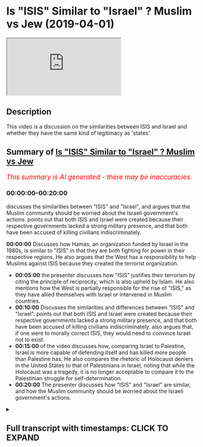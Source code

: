 # Is "ISIS" Similar to "Israel" ? Muslim vs Jew (2019-04-01)

<iframe loading='lazy' allow='autoplay' src='https://www.youtube.com/embed/0vS-UiPFD7Q'></iframe>

## Description

This video is a discussion on the similarities between ISIS and Israel and whether they have the same kind of legitimacy as 'states'.

## Summary of [Is "ISIS" Similar to "Israel" ? Muslim vs Jew](https://www.youtube.com/watch?v=0vS-UiPFD7Q)

*<span style="color:red; font-size:125%">This summary is AI generated - there may be inaccuracies</span>. [](/)*

### <a onclick="modifyYTiframeseektime('0')">00:00:00-00:20:00</a>

 discusses the similarities between "ISIS" and "Israel", and argues that the Muslim community should be worried about the Israeli government's actions. points out that both ISIS and Israel were created because their respective governments lacked a strong military presence, and that both have been accused of killing civilians indiscriminately.

**<a onclick="modifyYTiframeseektime('0')">00:00:00</a>** Discusses how Hamas, an organization funded by Israel in the 1980s, is similar to "ISIS" in that they are both fighting for power in their respective regions. He also argues that the West has a responsibility to help Muslims against ISIS because they created the terrorist organization.

* **<a onclick="modifyYTiframeseektime('300')">00:05:00</a>**  the presenter discusses how "ISIS" justifies their terrorism by citing the principle of reciprocity, which is also upheld by Islam. He also mentions how the West is partially responsible for the rise of "ISIS," as they have allied themselves with Israel or intervened in Muslim countries.
* **<a onclick="modifyYTiframeseektime('600')">00:10:00</a>** Discusses the similarities and differences between "ISIS" and "Israel". points out that both ISIS and Israel were created because their respective governments lacked a strong military presence, and that both have been accused of killing civilians indiscriminately. also argues that, if one were to morally correct ISIS, they would need to convince Israel not to exist.
* **<a onclick="modifyYTiframeseektime('900')">00:15:00</a>** of the video discusses how, comparing Israel to Palestine, Israel is more capable of defending itself and has killed more people than Palestine has. He also compares the rhetoric of Holocaust deniers in the United States to that of Palestinians in Israel, noting that while the Holocaust was a tragedy, it is no longer acceptable to compare it to the Palestinian struggle for self-determination.
* **<a onclick="modifyYTiframeseektime('1200')">00:20:00</a>** The presenter discusses how "ISIS" and "Israel" are similar, and how the Muslim community should be worried about the Israeli government's actions.

<details><summary><h2>Full transcript with timestamps: CLICK TO EXPAND</h2></summary>

<a onclick="modifyYTiframeseektime('13')">0:00:13</a> the reason why i was saying hamas was  
<a onclick="modifyYTiframeseektime('15')">0:00:15</a> funded by israel in 1980s  
<a onclick="modifyYTiframeseektime('17')">0:00:17</a> yeah the reason why that's an important  
<a onclick="modifyYTiframeseektime('18')">0:00:18</a> consideration is because the the main  
<a onclick="modifyYTiframeseektime('20')">0:00:20</a> threat at that time was the plo the  
<a onclick="modifyYTiframeseektime('22')">0:00:22</a> palestinian liberation organization  
<a onclick="modifyYTiframeseektime('24')">0:00:24</a> organization and the reason why they  
<a onclick="modifyYTiframeseektime('26')">0:00:26</a> were amazing they had the majority of  
<a onclick="modifyYTiframeseektime('28')">0:00:28</a> the  
<a onclick="modifyYTiframeseektime('28')">0:00:28</a> military capabilities and so on yeah and  
<a onclick="modifyYTiframeseektime('30')">0:00:30</a> so what happened was that there was a  
<a onclick="modifyYTiframeseektime('32')">0:00:32</a> conflict in interest or if there was a  
<a onclick="modifyYTiframeseektime('34')">0:00:34</a> structure  
<a onclick="modifyYTiframeseektime('34')">0:00:34</a> actually there was a no sorry there was  
<a onclick="modifyYTiframeseektime('36')">0:00:36</a> a struggle for power there was a  
<a onclick="modifyYTiframeseektime('37')">0:00:37</a> struggle for power  
<a onclick="modifyYTiframeseektime('38')">0:00:38</a> between hamas and it continues until  
<a onclick="modifyYTiframeseektime('40')">0:00:40</a> this day and the plo right  
<a onclick="modifyYTiframeseektime('41')">0:00:41</a> and that struggle for power the israelis  
<a onclick="modifyYTiframeseektime('44')">0:00:44</a> saw  
<a onclick="modifyYTiframeseektime('45')">0:00:45</a> an opening and they said you know divide  
<a onclick="modifyYTiframeseektime('47')">0:00:47</a> and conquer  
<a onclick="modifyYTiframeseektime('48')">0:00:48</a> if we fund the hamas and we militarize  
<a onclick="modifyYTiframeseektime('51')">0:00:51</a> them then they'll fight each other we  
<a onclick="modifyYTiframeseektime('52')">0:00:52</a> don't have to fight them that could be  
<a onclick="modifyYTiframeseektime('53')">0:00:53</a> yes yeah so it happens so i can't  
<a onclick="modifyYTiframeseektime('55')">0:00:55</a> justify so where  
<a onclick="modifyYTiframeseektime('56')">0:00:56</a> so this the reason why i'm telling you  
<a onclick="modifyYTiframeseektime('59')">0:00:59</a> this  
<a onclick="modifyYTiframeseektime('59')">0:00:59</a> is it's all about narrative creation  
<a onclick="modifyYTiframeseektime('61')">0:01:01</a> knowledge production the reason why  
<a onclick="modifyYTiframeseektime('63')">0:01:03</a> is because the idea of a terrorist if  
<a onclick="modifyYTiframeseektime('65')">0:01:05</a> you look at the  
<a onclick="modifyYTiframeseektime('66')">0:01:06</a> uh if you look at the forties fifty  
<a onclick="modifyYTiframeseektime('68')">0:01:08</a> sixties seventeen eighteen nineteen  
<a onclick="modifyYTiframeseektime('69')">0:01:09</a> twenty  
<a onclick="modifyYTiframeseektime('70')">0:01:10</a> two thousand so on you'll find that it  
<a onclick="modifyYTiframeseektime('72')">0:01:12</a> was more to do with arab nationality  
<a onclick="modifyYTiframeseektime('74')">0:01:14</a> in the 40s 50s and 60s all right it was  
<a onclick="modifyYTiframeseektime('77')">0:01:17</a> about  
<a onclick="modifyYTiframeseektime('78')">0:01:18</a> arab nationalism versus zionism that was  
<a onclick="modifyYTiframeseektime('80')">0:01:20</a> the struggle all right okay  
<a onclick="modifyYTiframeseektime('82')">0:01:22</a> religion played a secondary you could  
<a onclick="modifyYTiframeseektime('84')">0:01:24</a> even say a tertiary  
<a onclick="modifyYTiframeseektime('86')">0:01:26</a> kind of it was a tertiary consideration  
<a onclick="modifyYTiframeseektime('87')">0:01:27</a> at that point in terms of  
<a onclick="modifyYTiframeseektime('89')">0:01:29</a> the politics the propaganda of both the  
<a onclick="modifyYTiframeseektime('91')">0:01:31</a> arab governments not just in palestine  
<a onclick="modifyYTiframeseektime('93')">0:01:33</a> but around it like in egypt  
<a onclick="modifyYTiframeseektime('94')">0:01:34</a> and syria look the the muslim  
<a onclick="modifyYTiframeseektime('98')">0:01:38</a> the palestinians walking around  
<a onclick="modifyYTiframeseektime('102')">0:01:42</a> in the country can't just finish  
<a onclick="modifyYTiframeseektime('105')">0:01:45</a> my point the same actions were being  
<a onclick="modifyYTiframeseektime('107')">0:01:47</a> done okay all of this time  
<a onclick="modifyYTiframeseektime('109')">0:01:49</a> you've got the same problem with america  
<a onclick="modifyYTiframeseektime('110')">0:01:50</a> funding moody and all these things are  
<a onclick="modifyYTiframeseektime('111')">0:01:51</a> you with me  
<a onclick="modifyYTiframeseektime('112')">0:01:52</a> the reason why i mentioned this is  
<a onclick="modifyYTiframeseektime('113')">0:01:53</a> because the same actions are being done  
<a onclick="modifyYTiframeseektime('116')">0:01:56</a> but the explanatory force has changed  
<a onclick="modifyYTiframeseektime('118')">0:01:58</a> the reason why  
<a onclick="modifyYTiframeseektime('120')">0:02:00</a> these things are happening in the 60s  
<a onclick="modifyYTiframeseektime('122')">0:02:02</a> and 70s according to  
<a onclick="modifyYTiframeseektime('124')">0:02:04</a> if you look at just for example the  
<a onclick="modifyYTiframeseektime('125')">0:02:05</a> propaganda in newspaper materials  
<a onclick="modifyYTiframeseektime('128')">0:02:08</a> is completely different to how it was in  
<a onclick="modifyYTiframeseektime('130')">0:02:10</a> 90 in the 90s 2000s  
<a onclick="modifyYTiframeseektime('132')">0:02:12</a> it shifted from a nationalistic agenda  
<a onclick="modifyYTiframeseektime('134')">0:02:14</a> to a narrative about religion  
<a onclick="modifyYTiframeseektime('136')">0:02:16</a> and that was cause that coincided by the  
<a onclick="modifyYTiframeseektime('138')">0:02:18</a> way you have to know this  
<a onclick="modifyYTiframeseektime('139')">0:02:19</a> with the ending of the cold war which  
<a onclick="modifyYTiframeseektime('141')">0:02:21</a> happened in 89  
<a onclick="modifyYTiframeseektime('143')">0:02:23</a> and the final soldiers left in 91 that  
<a onclick="modifyYTiframeseektime('145')">0:02:25</a> happened a good 27 28 years ago  
<a onclick="modifyYTiframeseektime('148')">0:02:28</a> so obviously america needed a new enemy  
<a onclick="modifyYTiframeseektime('151')">0:02:31</a> israel  
<a onclick="modifyYTiframeseektime('151')">0:02:31</a> needed to kind of come with america and  
<a onclick="modifyYTiframeseektime('154')">0:02:34</a> they came together  
<a onclick="modifyYTiframeseektime('155')">0:02:35</a> the elites of those countries almost in  
<a onclick="modifyYTiframeseektime('158')">0:02:38</a> tacit collusionary format  
<a onclick="modifyYTiframeseektime('159')">0:02:39</a> to create a new narrative of the muslim  
<a onclick="modifyYTiframeseektime('161')">0:02:41</a> terrorist threat  
<a onclick="modifyYTiframeseektime('163')">0:02:43</a> that happened it was in the interest of  
<a onclick="modifyYTiframeseektime('165')">0:02:45</a> the israeli it was in the is  
<a onclick="modifyYTiframeseektime('166')">0:02:46</a> it was in the interest of an opinion  
<a onclick="modifyYTiframeseektime('168')">0:02:48</a> listen  
<a onclick="modifyYTiframeseektime('183')">0:03:03</a> sorry you're still not thinking as broad  
<a onclick="modifyYTiframeseektime('185')">0:03:05</a> as i want you to think  
<a onclick="modifyYTiframeseektime('186')">0:03:06</a> what i'm saying to you 1979  
<a onclick="modifyYTiframeseektime('190')">0:03:10</a> which is a fact you can find i have the  
<a onclick="modifyYTiframeseektime('192')">0:03:12</a> newspaper clipping  
<a onclick="modifyYTiframeseektime('196')">0:03:16</a> or killing millions yes the fact that's  
<a onclick="modifyYTiframeseektime('198')">0:03:18</a> factual millions of being facts muslims  
<a onclick="modifyYTiframeseektime('200')">0:03:20</a> don't believe  
<a onclick="modifyYTiframeseektime('200')">0:03:20</a> not millions but hundreds of thousands  
<a onclick="modifyYTiframeseektime('204')">0:03:24</a> not even a hundred tens of thousands  
<a onclick="modifyYTiframeseektime('205')">0:03:25</a> thousands i wouldn't even say okay this  
<a onclick="modifyYTiframeseektime('208')">0:03:28</a> is  
<a onclick="modifyYTiframeseektime('208')">0:03:28</a> this is that's not available it's in  
<a onclick="modifyYTiframeseektime('210')">0:03:30</a> iraq syria we're talking about all  
<a onclick="modifyYTiframeseektime('211')">0:03:31</a> different  
<a onclick="modifyYTiframeseektime('212')">0:03:32</a> muslims but even then are being killed  
<a onclick="modifyYTiframeseektime('214')">0:03:34</a> fine so  
<a onclick="modifyYTiframeseektime('215')">0:03:35</a> i agree with you so okay that's what's  
<a onclick="modifyYTiframeseektime('217')">0:03:37</a> up it says what this terrorist and  
<a onclick="modifyYTiframeseektime('218')">0:03:38</a> a lot of that's going through the holy  
<a onclick="modifyYTiframeseektime('219')">0:03:39</a> wars and then and what isis are  
<a onclick="modifyYTiframeseektime('221')">0:03:41</a> proclaiming holy  
<a onclick="modifyYTiframeseektime('222')">0:03:42</a> what's that got to do with the west well  
<a onclick="modifyYTiframeseektime('223')">0:03:43</a> i would say to you you're telling me not  
<a onclick="modifyYTiframeseektime('225')">0:03:45</a> about even  
<a onclick="modifyYTiframeseektime('226')">0:03:46</a> isis so to muslims because nobody could  
<a onclick="modifyYTiframeseektime('227')">0:03:47</a> be terrorists well it's got everything  
<a onclick="modifyYTiframeseektime('229')">0:03:49</a> to do  
<a onclick="modifyYTiframeseektime('229')">0:03:49</a> it's everything to do with the west  
<a onclick="modifyYTiframeseektime('230')">0:03:50</a> because they left the power vacuum  
<a onclick="modifyYTiframeseektime('232')">0:03:52</a> 2003 well let me know look at 911  
<a onclick="modifyYTiframeseektime('240')">0:04:00</a> i have a good discussion here okay and  
<a onclick="modifyYTiframeseektime('242')">0:04:02</a> you're just getting over excited  
<a onclick="modifyYTiframeseektime('243')">0:04:03</a> look i'm saying to you i'm telling you  
<a onclick="modifyYTiframeseektime('245')">0:04:05</a> i'm you know i think  
<a onclick="modifyYTiframeseektime('246')">0:04:06</a> well let me let me let you know can i  
<a onclick="modifyYTiframeseektime('248')">0:04:08</a> ask you a question  
<a onclick="modifyYTiframeseektime('250')">0:04:10</a> two planes went into the twin towers yes  
<a onclick="modifyYTiframeseektime('251')">0:04:11</a> yes 911 2  
<a onclick="modifyYTiframeseektime('253')">0:04:13</a> and something people so okay we're back  
<a onclick="modifyYTiframeseektime('255')">0:04:15</a> this guy burnt alive and fell to the  
<a onclick="modifyYTiframeseektime('257')">0:04:17</a> death  
<a onclick="modifyYTiframeseektime('257')">0:04:17</a> right why i could do the west  
<a onclick="modifyYTiframeseektime('259')">0:04:19</a> prototyping muslims well it's got  
<a onclick="modifyYTiframeseektime('260')">0:04:20</a> everything to do with the west if you  
<a onclick="modifyYTiframeseektime('261')">0:04:21</a> look at  
<a onclick="modifyYTiframeseektime('262')">0:04:22</a> if if we bet if we look if we if we look  
<a onclick="modifyYTiframeseektime('264')">0:04:24</a> at the exp  
<a onclick="modifyYTiframeseektime('265')">0:04:25</a> they just add bellum and they just  
<a onclick="modifyYTiframeseektime('267')">0:04:27</a> earned bellow  
<a onclick="modifyYTiframeseektime('268')">0:04:28</a> the justification for war that osama bin  
<a onclick="modifyYTiframeseektime('271')">0:04:31</a> laden supposedly wrote we don't know to  
<a onclick="modifyYTiframeseektime('273')">0:04:33</a> what extent this is  
<a onclick="modifyYTiframeseektime('274')">0:04:34</a> true he wrote this there was a fatwa he  
<a onclick="modifyYTiframeseektime('276')">0:04:36</a> wrote in 1998  
<a onclick="modifyYTiframeseektime('277')">0:04:37</a> and that's what he wrote in 2002 and  
<a onclick="modifyYTiframeseektime('280')">0:04:40</a> then  
<a onclick="modifyYTiframeseektime('288')">0:04:48</a> isaac now you're playing games now you  
<a onclick="modifyYTiframeseektime('289')">0:04:49</a> don't understand now there's a language  
<a onclick="modifyYTiframeseektime('291')">0:04:51</a> barrier  
<a onclick="modifyYTiframeseektime('291')">0:04:51</a> i'm sorry i really don't understand no  
<a onclick="modifyYTiframeseektime('293')">0:04:53</a> well let me explain to you yeah  
<a onclick="modifyYTiframeseektime('294')">0:04:54</a> if you look at his fatwas and his modes  
<a onclick="modifyYTiframeseektime('297')">0:04:57</a> of justification  
<a onclick="modifyYTiframeseektime('298')">0:04:58</a> generally against the west could you  
<a onclick="modifyYTiframeseektime('299')">0:04:59</a> explain can you just give me a giveaway  
<a onclick="modifyYTiframeseektime('301')">0:05:01</a> sorry sorry this is knowledge  
<a onclick="modifyYTiframeseektime('303')">0:05:03</a> information you don't know all right  
<a onclick="modifyYTiframeseektime('304')">0:05:04</a> so you ask me a question i'm giving you  
<a onclick="modifyYTiframeseektime('306')">0:05:06</a> the answer with with data and figures  
<a onclick="modifyYTiframeseektime('308')">0:05:08</a> i'm sorry you should yeah  
<a onclick="modifyYTiframeseektime('313')">0:05:13</a> yes before him and after him how they  
<a onclick="modifyYTiframeseektime('316')">0:05:16</a> justify  
<a onclick="modifyYTiframeseektime('317')">0:05:17</a> the cancelling out of non-combatant  
<a onclick="modifyYTiframeseektime('320')">0:05:20</a> immunity  
<a onclick="modifyYTiframeseektime('321')">0:05:21</a> yes which is the principle that  
<a onclick="modifyYTiframeseektime('322')">0:05:22</a> islamically is upheld even by them by  
<a onclick="modifyYTiframeseektime('324')">0:05:24</a> the way  
<a onclick="modifyYTiframeseektime('325')">0:05:25</a> even by them is upheld the reason how  
<a onclick="modifyYTiframeseektime('328')">0:05:28</a> they cancel that  
<a onclick="modifyYTiframeseektime('329')">0:05:29</a> that principle out of non-combatant  
<a onclick="modifyYTiframeseektime('331')">0:05:31</a> immunity is what they say is  
<a onclick="modifyYTiframeseektime('333')">0:05:33</a> the principle of reciprocity they say  
<a onclick="modifyYTiframeseektime('335')">0:05:35</a> that they're killing our listen  
<a onclick="modifyYTiframeseektime('337')">0:05:37</a> they say osama bin laden said and his  
<a onclick="modifyYTiframeseektime('339')">0:05:39</a> fats were 98. why  
<a onclick="modifyYTiframeseektime('341')">0:05:41</a> why are we killing you because you're  
<a onclick="modifyYTiframeseektime('342')">0:05:42</a> killing us he said in his photo in 2002  
<a onclick="modifyYTiframeseektime('344')">0:05:44</a> the same thing  
<a onclick="modifyYTiframeseektime('346')">0:05:46</a> in other words the reasons why isis can  
<a onclick="modifyYTiframeseektime('349')">0:05:49</a> even exist  
<a onclick="modifyYTiframeseektime('350')">0:05:50</a> is because they justify their acts and  
<a onclick="modifyYTiframeseektime('353')">0:05:53</a> their  
<a onclick="modifyYTiframeseektime('354')">0:05:54</a> terrorism yes through the actions  
<a onclick="modifyYTiframeseektime('357')">0:05:57</a> of the western world according to them  
<a onclick="modifyYTiframeseektime('360')">0:06:00</a> okay according to them that  
<a onclick="modifyYTiframeseektime('362')">0:06:02</a> justifies a person's actions  
<a onclick="modifyYTiframeseektime('378')">0:06:18</a> let's be clear we totally agree on that  
<a onclick="modifyYTiframeseektime('380')">0:06:20</a> point but what i'm saying is if what is  
<a onclick="modifyYTiframeseektime('382')">0:06:22</a> the west  
<a onclick="modifyYTiframeseektime('382')">0:06:22</a> what to do with it according to their  
<a onclick="modifyYTiframeseektime('384')">0:06:24</a> justification methods  
<a onclick="modifyYTiframeseektime('386')">0:06:26</a> they say the west because they they've  
<a onclick="modifyYTiframeseektime('389')">0:06:29</a> come into the us and  
<a onclick="modifyYTiframeseektime('390')">0:06:30</a> the saudi arabia the military they've  
<a onclick="modifyYTiframeseektime('392')">0:06:32</a> come in as military based in saudi  
<a onclick="modifyYTiframeseektime('393')">0:06:33</a> arabia  
<a onclick="modifyYTiframeseektime('394')">0:06:34</a> because of the israel they continually  
<a onclick="modifyYTiframeseektime('397')">0:06:37</a> reference  
<a onclick="modifyYTiframeseektime('398')">0:06:38</a> israel palestine bosnia and chechnya  
<a onclick="modifyYTiframeseektime('401')">0:06:41</a> they are talking about either the west's  
<a onclick="modifyYTiframeseektime('404')">0:06:44</a> um allying with israel or  
<a onclick="modifyYTiframeseektime('408')">0:06:48</a> direct intervention of muslim lands or  
<a onclick="modifyYTiframeseektime('410')">0:06:50</a> acquiescence of muslim  
<a onclick="modifyYTiframeseektime('412')">0:06:52</a> death that is how they've been able to  
<a onclick="modifyYTiframeseektime('415')">0:06:55</a> justify it  
<a onclick="modifyYTiframeseektime('416')">0:06:56</a> in the same way as the christ church  
<a onclick="modifyYTiframeseektime('418')">0:06:58</a> killer was able to justify his murder  
<a onclick="modifyYTiframeseektime('420')">0:07:00</a> in the same way by the way begin  
<a onclick="modifyYTiframeseektime('423')">0:07:03</a> the president of israel hold on excuse  
<a onclick="modifyYTiframeseektime('425')">0:07:05</a> me the president of  
<a onclick="modifyYTiframeseektime('427')">0:07:07</a> the president of israel in his book the  
<a onclick="modifyYTiframeseektime('429')">0:07:09</a> revolt which he wrote which you can read  
<a onclick="modifyYTiframeseektime('431')">0:07:11</a> is a book a primary source material he  
<a onclick="modifyYTiframeseektime('433')">0:07:13</a> says in the beginning of the book  
<a onclick="modifyYTiframeseektime('435')">0:07:15</a> we hate those arabs and he tells  
<a onclick="modifyYTiframeseektime('439')">0:07:19</a> us he tells the people how he went into  
<a onclick="modifyYTiframeseektime('441')">0:07:21</a> villages and killed all the arabs  
<a onclick="modifyYTiframeseektime('442')">0:07:22</a> he justifies his i never justified what  
<a onclick="modifyYTiframeseektime('446')">0:07:26</a> i did did i say that you did it bring  
<a onclick="modifyYTiframeseektime('448')">0:07:28</a> this to me i'm saying that they're  
<a onclick="modifyYTiframeseektime('450')">0:07:30</a> they're just a bellow and just just a  
<a onclick="modifyYTiframeseektime('453')">0:07:33</a> bellow  
<a onclick="modifyYTiframeseektime('454')">0:07:34</a> their modes of justification is  
<a onclick="modifyYTiframeseektime('457')">0:07:37</a> actually the same throughout that the  
<a onclick="modifyYTiframeseektime('461')">0:07:41</a> the jews have the  
<a onclick="modifyYTiframeseektime('462')">0:07:42</a> the jewish terrorists have the same way  
<a onclick="modifyYTiframeseektime('464')">0:07:44</a> the christchurch killer has the same way  
<a onclick="modifyYTiframeseektime('466')">0:07:46</a> and and so does the muslim terrorists  
<a onclick="modifyYTiframeseektime('467')">0:07:47</a> say it's the principle of reciprocity  
<a onclick="modifyYTiframeseektime('469')">0:07:49</a> you're doing it to us  
<a onclick="modifyYTiframeseektime('470')">0:07:50</a> we're doing it to you so from that  
<a onclick="modifyYTiframeseektime('472')">0:07:52</a> perspective they can cancel out  
<a onclick="modifyYTiframeseektime('474')">0:07:54</a> non-combatant immunity  
<a onclick="modifyYTiframeseektime('476')">0:07:56</a> and there can be terrorism so are you in  
<a onclick="modifyYTiframeseektime('478')">0:07:58</a> other words saying that the west is just  
<a onclick="modifyYTiframeseektime('479')">0:07:59</a> as responsible and just as as  
<a onclick="modifyYTiframeseektime('481')">0:08:01</a> no i'm not saying that that's not true  
<a onclick="modifyYTiframeseektime('483')">0:08:03</a> i'm saying that  
<a onclick="modifyYTiframeseektime('484')">0:08:04</a> everyone every terrorist i'm saying  
<a onclick="modifyYTiframeseektime('486')">0:08:06</a> every terrorist every single terrorist  
<a onclick="modifyYTiframeseektime('488')">0:08:08</a> every extremist  
<a onclick="modifyYTiframeseektime('490')">0:08:10</a> every monstrous person that cancels out  
<a onclick="modifyYTiframeseektime('493')">0:08:13</a> this principle of non-combatant immunity  
<a onclick="modifyYTiframeseektime('495')">0:08:15</a> must first go through a justification  
<a onclick="modifyYTiframeseektime('497')">0:08:17</a> program in their mind  
<a onclick="modifyYTiframeseektime('498')">0:08:18</a> and that justification program has to  
<a onclick="modifyYTiframeseektime('501')">0:08:21</a> start with a perpetual conflict  
<a onclick="modifyYTiframeseektime('503')">0:08:23</a> which they propose for themselves we've  
<a onclick="modifyYTiframeseektime('505')">0:08:25</a> been driven out of our land  
<a onclick="modifyYTiframeseektime('507')">0:08:27</a> we've been killed with this with that  
<a onclick="modifyYTiframeseektime('509')">0:08:29</a> and then killing children becomes  
<a onclick="modifyYTiframeseektime('510')">0:08:30</a> legitimate  
<a onclick="modifyYTiframeseektime('511')">0:08:31</a> it's legitimate for isis it's legitimate  
<a onclick="modifyYTiframeseektime('513')">0:08:33</a> for the christchurch killer  
<a onclick="modifyYTiframeseektime('515')">0:08:35</a> for the israeli state my point is that  
<a onclick="modifyYTiframeseektime('517')">0:08:37</a> you can't see  
<a onclick="modifyYTiframeseektime('518')">0:08:38</a> that the israeli government is isis and  
<a onclick="modifyYTiframeseektime('521')">0:08:41</a> isis is the israeli government  
<a onclick="modifyYTiframeseektime('522')">0:08:42</a> there is no difficulty there is no  
<a onclick="modifyYTiframeseektime('524')">0:08:44</a> difference the only difference is  
<a onclick="modifyYTiframeseektime('526')">0:08:46</a> the israeli government where's the  
<a onclick="modifyYTiframeseektime('527')">0:08:47</a> island necessarily uh  
<a onclick="modifyYTiframeseektime('530')">0:08:50</a> i would say i was saying no problem the  
<a onclick="modifyYTiframeseektime('532')">0:08:52</a> israeli government  
<a onclick="modifyYTiframeseektime('546')">0:09:06</a> that's what isis says that's what let me  
<a onclick="modifyYTiframeseektime('547')">0:09:07</a> know that's what isis says do you know  
<a onclick="modifyYTiframeseektime('549')">0:09:09</a> that's why isis says look at their books  
<a onclick="modifyYTiframeseektime('551')">0:09:11</a> look at look at the look at their  
<a onclick="modifyYTiframeseektime('552')">0:09:12</a> magazines have you read what they said  
<a onclick="modifyYTiframeseektime('554')">0:09:14</a> well that's right anyone that doesn't  
<a onclick="modifyYTiframeseektime('555')">0:09:15</a> convert islam gets butchered they start  
<a onclick="modifyYTiframeseektime('556')">0:09:16</a> no that's not they don't quote about  
<a onclick="modifyYTiframeseektime('557')">0:09:17</a> that they don't say that i say that's  
<a onclick="modifyYTiframeseektime('559')">0:09:19</a> what they do  
<a onclick="modifyYTiframeseektime('560')">0:09:20</a> okay isis i'm telling you i've read what  
<a onclick="modifyYTiframeseektime('564')">0:09:24</a> i've read  
<a onclick="modifyYTiframeseektime('564')">0:09:24</a> i don't care what they say i know they  
<a onclick="modifyYTiframeseektime('566')">0:09:26</a> go to everything well well  
<a onclick="modifyYTiframeseektime('568')">0:09:28</a> i can say the same thing about israelis  
<a onclick="modifyYTiframeseektime('571')">0:09:31</a> and killing men  
<a onclick="modifyYTiframeseektime('573')">0:09:33</a> look if that's what i thought it's not  
<a onclick="modifyYTiframeseektime('574')">0:09:34</a> about due date conversion it's about  
<a onclick="modifyYTiframeseektime('576')">0:09:36</a> a genocide it's about getting the people  
<a onclick="modifyYTiframeseektime('578')">0:09:38</a> those arabs out and keeping those  
<a onclick="modifyYTiframeseektime('580')">0:09:40</a> what doesn't mean you're getting those  
<a onclick="modifyYTiframeseektime('580')">0:09:40</a> arrows out but i'm telling you i'm not  
<a onclick="modifyYTiframeseektime('582')">0:09:42</a> necessarily going to be designers i'm  
<a onclick="modifyYTiframeseektime('583')">0:09:43</a> saying as of now that's what's happened  
<a onclick="modifyYTiframeseektime('585')">0:09:45</a> isn't it there is an argument  
<a onclick="modifyYTiframeseektime('586')">0:09:46</a> to do with what is up to they are very  
<a onclick="modifyYTiframeseektime('590')">0:09:50</a> they're living a life i suspect in the  
<a onclick="modifyYTiframeseektime('592')">0:09:52</a> u.s by the way  
<a onclick="modifyYTiframeseektime('593')">0:09:53</a> if they don't do you do you say that  
<a onclick="modifyYTiframeseektime('594')">0:09:54</a> isis is a legitimate state  
<a onclick="modifyYTiframeseektime('596')">0:09:56</a> no okay why not yeah who doesn't think  
<a onclick="modifyYTiframeseektime('599')">0:09:59</a> they are  
<a onclick="modifyYTiframeseektime('599')">0:09:59</a> they're not they're not a legitimate  
<a onclick="modifyYTiframeseektime('601')">0:10:01</a> state because it didn't have on anything  
<a onclick="modifyYTiframeseektime('602')">0:10:02</a> no no you you were saying  
<a onclick="modifyYTiframeseektime('605')">0:10:05</a> israel conquered yes that your  
<a onclick="modifyYTiframeseektime('608')">0:10:08</a> justification for their existence is  
<a onclick="modifyYTiframeseektime('609')">0:10:09</a> conquest  
<a onclick="modifyYTiframeseektime('610')">0:10:10</a> isis conquered their lands you can make  
<a onclick="modifyYTiframeseektime('612')">0:10:12</a> the same justification no  
<a onclick="modifyYTiframeseektime('614')">0:10:14</a> i never said that was a justification  
<a onclick="modifyYTiframeseektime('617')">0:10:17</a> that that the british government if  
<a onclick="modifyYTiframeseektime('618')">0:10:18</a> there is one the british government gave  
<a onclick="modifyYTiframeseektime('620')">0:10:20</a> up  
<a onclick="modifyYTiframeseektime('620')">0:10:20</a> so what's the difference between isis  
<a onclick="modifyYTiframeseektime('625')">0:10:25</a> let's be honest let's be honest you said  
<a onclick="modifyYTiframeseektime('627')">0:10:27</a> the blanket statement yeah  
<a onclick="modifyYTiframeseektime('628')">0:10:28</a> expected me to vibrate that the israeli  
<a onclick="modifyYTiframeseektime('630')">0:10:30</a> government is isis now i completely do  
<a onclick="modifyYTiframeseektime('632')">0:10:32</a> well they have the same justification  
<a onclick="modifyYTiframeseektime('635')">0:10:35</a> it's really do not have agendas to kill  
<a onclick="modifyYTiframeseektime('637')">0:10:37</a> people yes they don't no they don't  
<a onclick="modifyYTiframeseektime('639')">0:10:39</a> they're suspension  
<a onclick="modifyYTiframeseektime('641')">0:10:41</a> listen all these attacks but have you  
<a onclick="modifyYTiframeseektime('643')">0:10:43</a> read it though  
<a onclick="modifyYTiframeseektime('644')">0:10:44</a> no i'm  
<a onclick="modifyYTiframeseektime('649')">0:10:49</a> have you ever been to israel or do you  
<a onclick="modifyYTiframeseektime('650')">0:10:50</a> think i'm allowed in the country like  
<a onclick="modifyYTiframeseektime('651')">0:10:51</a> that  
<a onclick="modifyYTiframeseektime('652')">0:10:52</a> i just met i came back no matter what  
<a onclick="modifyYTiframeseektime('654')">0:10:54</a> i'm not allowed they kicked us back out  
<a onclick="modifyYTiframeseektime('656')">0:10:56</a> man you trust me  
<a onclick="modifyYTiframeseektime('657')">0:10:57</a> trust you i came back just to release a  
<a onclick="modifyYTiframeseektime('659')">0:10:59</a> jet flight from tel aviv to stanster  
<a onclick="modifyYTiframeseektime('662')">0:11:02</a> trust me i can tell you those two people  
<a onclick="modifyYTiframeseektime('665')">0:11:05</a> having a nice conversation  
<a onclick="modifyYTiframeseektime('666')">0:11:06</a> with 10 muslims i know the muslims go  
<a onclick="modifyYTiframeseektime('668')">0:11:08</a> there but not every muslim if you're  
<a onclick="modifyYTiframeseektime('669')">0:11:09</a> affiliated to a charity  
<a onclick="modifyYTiframeseektime('671')">0:11:11</a> that boycotts israel they don't let you  
<a onclick="modifyYTiframeseektime('672')">0:11:12</a> in no one frequency is not allowed  
<a onclick="modifyYTiframeseektime('674')">0:11:14</a> why not because you're a threat to the  
<a onclick="modifyYTiframeseektime('676')">0:11:16</a> country what if i boycott the they don't  
<a onclick="modifyYTiframeseektime('678')">0:11:18</a> either  
<a onclick="modifyYTiframeseektime('678')">0:11:18</a> don't eat the decision  
<a onclick="modifyYTiframeseektime('681')">0:11:21</a> i'm not going to kill you i'm just i'm  
<a onclick="modifyYTiframeseektime('682')">0:11:22</a> saying that you do that you don't have  
<a onclick="modifyYTiframeseektime('684')">0:11:24</a> marriage you pull on the flag in america  
<a onclick="modifyYTiframeseektime('685')">0:11:25</a> they put you in prison why just because  
<a onclick="modifyYTiframeseektime('686')">0:11:26</a> i've just  
<a onclick="modifyYTiframeseektime('687')">0:11:27</a> that's what happens people sorry you put  
<a onclick="modifyYTiframeseektime('689')">0:11:29</a> an american flag not in this country my  
<a onclick="modifyYTiframeseektime('690')">0:11:30</a> friend you can put any  
<a onclick="modifyYTiframeseektime('692')">0:11:32</a> american flag you want here i know you  
<a onclick="modifyYTiframeseektime('693')">0:11:33</a> can't but you burn an american flag in  
<a onclick="modifyYTiframeseektime('694')">0:11:34</a> america  
<a onclick="modifyYTiframeseektime('695')">0:11:35</a> like you said yeah the point i'll make  
<a onclick="modifyYTiframeseektime('698')">0:11:38</a> it to you is this  
<a onclick="modifyYTiframeseektime('699')">0:11:39</a> that if you're what i'm making to you is  
<a onclick="modifyYTiframeseektime('714')">0:11:54</a> right  
<a onclick="modifyYTiframeseektime('743')">0:12:23</a> afraid all these people okay he sat down  
<a onclick="modifyYTiframeseektime('745')">0:12:25</a> with him so the problem is  
<a onclick="modifyYTiframeseektime('747')">0:12:27</a> as of now what did you call it uh osama  
<a onclick="modifyYTiframeseektime('749')">0:12:29</a> bin laden sat down who's with the scia  
<a onclick="modifyYTiframeseektime('751')">0:12:31</a> did he yes in 1979 they were friends  
<a onclick="modifyYTiframeseektime('754')">0:12:34</a> they were good friends of each other  
<a onclick="modifyYTiframeseektime('756')">0:12:36</a> does that mean anything to me what is  
<a onclick="modifyYTiframeseektime('758')">0:12:38</a> that or how's that evidence he i'm  
<a onclick="modifyYTiframeseektime('760')">0:12:40</a> asking  
<a onclick="modifyYTiframeseektime('760')">0:12:40</a> in fact no you know the time you're not  
<a onclick="modifyYTiframeseektime('762')">0:12:42</a> justified the times have a picture of  
<a onclick="modifyYTiframeseektime('764')">0:12:44</a> the calling over heroes all you're doing  
<a onclick="modifyYTiframeseektime('765')">0:12:45</a> is calling israel says i'm asking you  
<a onclick="modifyYTiframeseektime('768')">0:12:48</a> what i'm doing all these reasons i'm  
<a onclick="modifyYTiframeseektime('769')">0:12:49</a> saying that you said i'm asking a basic  
<a onclick="modifyYTiframeseektime('771')">0:12:51</a> question what  
<a onclick="modifyYTiframeseektime('772')">0:12:52</a> do you want six million israeli let's  
<a onclick="modifyYTiframeseektime('774')">0:12:54</a> see let's say you morally correct that  
<a onclick="modifyYTiframeseektime('775')">0:12:55</a> they shouldn't be in the country yes the  
<a onclick="modifyYTiframeseektime('777')">0:12:57</a> problem is what do you want six million  
<a onclick="modifyYTiframeseektime('778')">0:12:58</a> israelis to do now  
<a onclick="modifyYTiframeseektime('779')">0:12:59</a> i think that this is an audition is  
<a onclick="modifyYTiframeseektime('780')">0:13:00</a> calling them assets  
<a onclick="modifyYTiframeseektime('782')">0:13:02</a> they kill people what are you doing is  
<a onclick="modifyYTiframeseektime('784')">0:13:04</a> saying that they have agendas to get rid  
<a onclick="modifyYTiframeseektime('785')">0:13:05</a> of the muslims  
<a onclick="modifyYTiframeseektime('786')">0:13:06</a> i'm telling you now there's a a major  
<a onclick="modifyYTiframeseektime('789')">0:13:09</a> conflict  
<a onclick="modifyYTiframeseektime('790')">0:13:10</a> and it's about it are you asking me a  
<a onclick="modifyYTiframeseektime('792')">0:13:12</a> question you've asked no let me just  
<a onclick="modifyYTiframeseektime('793')">0:13:13</a> finish yeah i'm just finished  
<a onclick="modifyYTiframeseektime('796')">0:13:16</a> i'm not i'm just i'm very calm okay yeah  
<a onclick="modifyYTiframeseektime('800')">0:13:20</a> just give it two minutes  
<a onclick="modifyYTiframeseektime('801')">0:13:21</a> all right yeah that's right yeah yeah  
<a onclick="modifyYTiframeseektime('803')">0:13:23</a> i'm saying people are killing each other  
<a onclick="modifyYTiframeseektime('805')">0:13:25</a> yep  
<a onclick="modifyYTiframeseektime('805')">0:13:25</a> and we know for a fact there are  
<a onclick="modifyYTiframeseektime('807')">0:13:27</a> palestinians who want to kill israelis  
<a onclick="modifyYTiframeseektime('809')">0:13:29</a> have a chance to kill all israelis  
<a onclick="modifyYTiframeseektime('810')">0:13:30</a> okay you know that's that's a fact it's  
<a onclick="modifyYTiframeseektime('812')">0:13:32</a> a given i'm telling you now i'm i had  
<a onclick="modifyYTiframeseektime('814')">0:13:34</a> friends no problem juicing people  
<a onclick="modifyYTiframeseektime('817')">0:13:37</a> you read the israeli newspapers there's  
<a onclick="modifyYTiframeseektime('819')">0:13:39</a> terrorist attacks every couple of years  
<a onclick="modifyYTiframeseektime('820')">0:13:40</a> okay go ahead keep going  
<a onclick="modifyYTiframeseektime('822')">0:13:42</a> well as of now by the way it's not it's  
<a onclick="modifyYTiframeseektime('824')">0:13:44</a> not the case i've looked at the numbers  
<a onclick="modifyYTiframeseektime('826')">0:13:46</a> that's fine  
<a onclick="modifyYTiframeseektime('826')">0:13:46</a> the case i'm telling you facts that i  
<a onclick="modifyYTiframeseektime('828')">0:13:48</a> lived there i've lived i've studied  
<a onclick="modifyYTiframeseektime('829')">0:13:49</a> therefore yeah but  
<a onclick="modifyYTiframeseektime('830')">0:13:50</a> no no no i know you studied there for  
<a onclick="modifyYTiframeseektime('831')">0:13:51</a> the past year that's one year and  
<a onclick="modifyYTiframeseektime('833')">0:13:53</a> seventy years of its history so that's  
<a onclick="modifyYTiframeseektime('834')">0:13:54</a> 170th  
<a onclick="modifyYTiframeseektime('836')">0:13:56</a> well what's happened with anything  
<a onclick="modifyYTiframeseektime('838')">0:13:58</a> that's a lot of no no i'm asking as of  
<a onclick="modifyYTiframeseektime('840')">0:14:00</a> now it's like  
<a onclick="modifyYTiframeseektime('844')">0:14:04</a> so you don't really have the full volume  
<a onclick="modifyYTiframeseektime('845')">0:14:05</a> yeah yeah you hear terrorist attacks  
<a onclick="modifyYTiframeseektime('847')">0:14:07</a> left right and center  
<a onclick="modifyYTiframeseektime('848')">0:14:08</a> are you hearing this you do certainly no  
<a onclick="modifyYTiframeseektime('851')">0:14:11</a> no this is fact  
<a onclick="modifyYTiframeseektime('851')">0:14:11</a> yeah well it's usually there's a bullet  
<a onclick="modifyYTiframeseektime('853')">0:14:13</a> i know i know i know if there's a place  
<a onclick="modifyYTiframeseektime('855')">0:14:15</a> called hanov in jerusalem  
<a onclick="modifyYTiframeseektime('857')">0:14:17</a> where uh two years back five the five um  
<a onclick="modifyYTiframeseektime('860')">0:14:20</a> so what numbers are so look at the  
<a onclick="modifyYTiframeseektime('861')">0:14:21</a> civilian casualties of palestinians  
<a onclick="modifyYTiframeseektime('863')">0:14:23</a> that could also be true no hold on let's  
<a onclick="modifyYTiframeseektime('865')">0:14:25</a> look at that let's look at the last ten  
<a onclick="modifyYTiframeseektime('866')">0:14:26</a> years has ezreal ever  
<a onclick="modifyYTiframeseektime('868')">0:14:28</a> just gone and done airstrikes on gaza  
<a onclick="modifyYTiframeseektime('870')">0:14:30</a> without rockets coming before  
<a onclick="modifyYTiframeseektime('871')">0:14:31</a> never how do you know that of course  
<a onclick="modifyYTiframeseektime('873')">0:14:33</a> this rocket so what about what did you  
<a onclick="modifyYTiframeseektime('875')">0:14:35</a> make  
<a onclick="modifyYTiframeseektime('876')">0:14:36</a> for a reason i said you're now  
<a onclick="modifyYTiframeseektime('877')">0:14:37</a> justifying your candidates my parents  
<a onclick="modifyYTiframeseektime('879')">0:14:39</a> lived there in 1992 so let's let's end  
<a onclick="modifyYTiframeseektime('881')">0:14:41</a> this discussion because  
<a onclick="modifyYTiframeseektime('882')">0:14:42</a> i was going to  
<a onclick="modifyYTiframeseektime('889')">0:14:49</a> well the only thing that's clear to me  
<a onclick="modifyYTiframeseektime('890')">0:14:50</a> yeah is that your failure to recognize  
<a onclick="modifyYTiframeseektime('893')">0:14:53</a> that i know you but you you haven't let  
<a onclick="modifyYTiframeseektime('895')">0:14:55</a> me speak man i've been  
<a onclick="modifyYTiframeseektime('896')">0:14:56</a> speaking for a long time you just said  
<a onclick="modifyYTiframeseektime('898')">0:14:58</a> the blanket let me have i've been  
<a onclick="modifyYTiframeseektime('899')">0:14:59</a> speaking for a long time or has it been  
<a onclick="modifyYTiframeseektime('900')">0:15:00</a> quite even actually  
<a onclick="modifyYTiframeseektime('901')">0:15:01</a> okay it could be even but you don't say  
<a onclick="modifyYTiframeseektime('903')">0:15:03</a> that you said it's been even okay it's  
<a onclick="modifyYTiframeseektime('905')">0:15:05</a> been even  
<a onclick="modifyYTiframeseektime('906')">0:15:06</a> right you're saying that's a little bit  
<a onclick="modifyYTiframeseektime('908')">0:15:08</a> discombobulated right now  
<a onclick="modifyYTiframeseektime('909')">0:15:09</a> it could be because this is the show  
<a onclick="modifyYTiframeseektime('918')">0:15:18</a> so the point is that you said that  
<a onclick="modifyYTiframeseektime('919')">0:15:19</a> israel is a terrorist the israeli  
<a onclick="modifyYTiframeseektime('920')">0:15:20</a> government now is a terrorist  
<a onclick="modifyYTiframeseektime('921')">0:15:21</a> organization  
<a onclick="modifyYTiframeseektime('922')">0:15:22</a> what i'm saying is i will not agree  
<a onclick="modifyYTiframeseektime('924')">0:15:24</a> designers i don't agree  
<a onclick="modifyYTiframeseektime('930')">0:15:30</a> and i have and do you know why i say  
<a onclick="modifyYTiframeseektime('932')">0:15:32</a> that i say that look ergon was actually  
<a onclick="modifyYTiframeseektime('934')">0:15:34</a> you just changed your mind  
<a onclick="modifyYTiframeseektime('938')">0:15:38</a> would you mind no no let me just i was  
<a onclick="modifyYTiframeseektime('939')">0:15:39</a> just finishing do you want to finish off  
<a onclick="modifyYTiframeseektime('940')">0:15:40</a> what you're saying  
<a onclick="modifyYTiframeseektime('941')">0:15:41</a> that's exactly what i'm asking you yeah  
<a onclick="modifyYTiframeseektime('942')">0:15:42</a> yeah so what i'm saying is that as of  
<a onclick="modifyYTiframeseektime('945')">0:15:45</a> now there is definitely a threat to the  
<a onclick="modifyYTiframeseektime('947')">0:15:47</a> security security of six million jews  
<a onclick="modifyYTiframeseektime('949')">0:15:49</a> doing israel six million israelis  
<a onclick="modifyYTiframeseektime('951')">0:15:51</a> okay and there's no threat on the  
<a onclick="modifyYTiframeseektime('952')">0:15:52</a> palestinians there is  
<a onclick="modifyYTiframeseektime('954')">0:15:54</a> so which one is more severe i don't know  
<a onclick="modifyYTiframeseektime('956')">0:15:56</a> i'm asking you don't know okay let's  
<a onclick="modifyYTiframeseektime('957')">0:15:57</a> look at the numbers then  
<a onclick="modifyYTiframeseektime('959')">0:15:59</a> let's look at well look at let's look at  
<a onclick="modifyYTiframeseektime('960')">0:16:00</a> the numbers you have  
<a onclick="modifyYTiframeseektime('962')">0:16:02</a> how many people living in gaza how many  
<a onclick="modifyYTiframeseektime('964')">0:16:04</a> people it's the most densely populated  
<a onclick="modifyYTiframeseektime('966')">0:16:06</a> place in the world  
<a onclick="modifyYTiframeseektime('980')">0:16:20</a> i was going to say to you is simply this  
<a onclick="modifyYTiframeseektime('982')">0:16:22</a> is simply this simply this  
<a onclick="modifyYTiframeseektime('984')">0:16:24</a> if you're being honest with yourself  
<a onclick="modifyYTiframeseektime('986')">0:16:26</a> yeah i'm wanting to be i'm very  
<a onclick="modifyYTiframeseektime('988')">0:16:28</a> open-minded yeah if you're very  
<a onclick="modifyYTiframeseektime('989')">0:16:29</a> open-minded  
<a onclick="modifyYTiframeseektime('989')">0:16:29</a> you know that if you look at the fact  
<a onclick="modifyYTiframeseektime('993')">0:16:33</a> that in 1971 whatever it was  
<a onclick="modifyYTiframeseektime('996')">0:16:36</a> the fact that uh begin was allowed to  
<a onclick="modifyYTiframeseektime('998')">0:16:38</a> become  
<a onclick="modifyYTiframeseektime('999')">0:16:39</a> president of the country yo just not let  
<a onclick="modifyYTiframeseektime('1002')">0:16:42</a> me speak okay  
<a onclick="modifyYTiframeseektime('1003')">0:16:43</a> he was actually one of the people who  
<a onclick="modifyYTiframeseektime('1005')">0:16:45</a> you were talking about  
<a onclick="modifyYTiframeseektime('1006')">0:16:46</a> 911 you were talking about sound biladin  
<a onclick="modifyYTiframeseektime('1008')">0:16:48</a> he was part of an  
<a onclick="modifyYTiframeseektime('1009')">0:16:49</a> operation which went into a hotel yeah  
<a onclick="modifyYTiframeseektime('1012')">0:16:52</a> and killed 91 innocent  
<a onclick="modifyYTiframeseektime('1014')">0:16:54</a> individuals in one of yeah it's very  
<a onclick="modifyYTiframeseektime('1016')">0:16:56</a> wrong but he was your president  
<a onclick="modifyYTiframeseektime('1018')">0:16:58</a> in your country for 10 years or  
<a onclick="modifyYTiframeseektime('1020')">0:17:00</a> something like that yeah and then he and  
<a onclick="modifyYTiframeseektime('1022')">0:17:02</a> after him the same party which was  
<a onclick="modifyYTiframeseektime('1024')">0:17:04</a> actually if you look at his history  
<a onclick="modifyYTiframeseektime('1026')">0:17:06</a> with the the lucid party when all  
<a onclick="modifyYTiframeseektime('1029')">0:17:09</a> yeah whatever in english we say luke's  
<a onclick="modifyYTiframeseektime('1032')">0:17:12</a> party  
<a onclick="modifyYTiframeseektime('1033')">0:17:13</a> ludicrous party yes that party which has  
<a onclick="modifyYTiframeseektime('1036')">0:17:16</a> its  
<a onclick="modifyYTiframeseektime('1037')">0:17:17</a> origins historical origins in a  
<a onclick="modifyYTiframeseektime('1041')">0:17:21</a> terrorist organization which is oregon  
<a onclick="modifyYTiframeseektime('1043')">0:17:23</a> continues to  
<a onclick="modifyYTiframeseektime('1044')">0:17:24</a> perpetrate this terrorist act all the  
<a onclick="modifyYTiframeseektime('1046')">0:17:26</a> way up until this time  
<a onclick="modifyYTiframeseektime('1047')">0:17:27</a> it's done so throughout the uh the the  
<a onclick="modifyYTiframeseektime('1050')">0:17:30</a> intifadas  
<a onclick="modifyYTiframeseektime('1051')">0:17:31</a> and up until this point in time all of  
<a onclick="modifyYTiframeseektime('1054')">0:17:34</a> these uh  
<a onclick="modifyYTiframeseektime('1054')">0:17:34</a> operations that have been done and look  
<a onclick="modifyYTiframeseektime('1056')">0:17:36</a> at the casualties of palestinians  
<a onclick="modifyYTiframeseektime('1059')">0:17:39</a> compared to the casualties of israelis  
<a onclick="modifyYTiframeseektime('1060')">0:17:40</a> there is no compara there simply  
<a onclick="modifyYTiframeseektime('1063')">0:17:43</a> is cannot be any comparison it's not  
<a onclick="modifyYTiframeseektime('1065')">0:17:45</a> even one that's  
<a onclick="modifyYTiframeseektime('1066')">0:17:46</a> because israel is more capable of  
<a onclick="modifyYTiframeseektime('1068')">0:17:48</a> defensiveness oh it's not defending it's  
<a onclick="modifyYTiframeseektime('1069')">0:17:49</a> attacking that's what i'm saying  
<a onclick="modifyYTiframeseektime('1070')">0:17:50</a> and here's attacking who the children if  
<a onclick="modifyYTiframeseektime('1073')">0:17:53</a> look how many children have been killed  
<a onclick="modifyYTiframeseektime('1075')">0:17:55</a> is that something to be proud of  
<a onclick="modifyYTiframeseektime('1076')">0:17:56</a> is that your how many children have been  
<a onclick="modifyYTiframeseektime('1078')">0:17:58</a> killed in israel not many actually yes i  
<a onclick="modifyYTiframeseektime('1080')">0:18:00</a> do know and not many  
<a onclick="modifyYTiframeseektime('1081')">0:18:01</a> that's the answer how many how many how  
<a onclick="modifyYTiframeseektime('1082')">0:18:02</a> many how many what are the officials  
<a onclick="modifyYTiframeseektime('1084')">0:18:04</a> hundreds of thousands i don't know  
<a onclick="modifyYTiframeseektime('1085')">0:18:05</a> hundred thousand not hundreds of  
<a onclick="modifyYTiframeseektime('1087')">0:18:07</a> hundreds and thousands no no not even us  
<a onclick="modifyYTiframeseektime('1089')">0:18:09</a> if you i  
<a onclick="modifyYTiframeseektime('1090')">0:18:10</a> i dare you in the last ten years to find  
<a onclick="modifyYTiframeseektime('1092')">0:18:12</a> me a statistic that says  
<a onclick="modifyYTiframeseektime('1094')">0:18:14</a> in the last one year that five israeli  
<a onclick="modifyYTiframeseektime('1096')">0:18:16</a> children have been killed uh or ten year  
<a onclick="modifyYTiframeseektime('1098')">0:18:18</a> attempt  
<a onclick="modifyYTiframeseektime('1098')">0:18:18</a> is really true that would be okay it's  
<a onclick="modifyYTiframeseektime('1099')">0:18:19</a> not like this man okay it's minimal  
<a onclick="modifyYTiframeseektime('1101')">0:18:21</a> it's minimal but imagine but look at the  
<a onclick="modifyYTiframeseektime('1104')">0:18:24</a> environment that are dying in it  
<a onclick="modifyYTiframeseektime('1105')">0:18:25</a> it's not it's not comparable man let's  
<a onclick="modifyYTiframeseektime('1106')">0:18:26</a> go  
<a onclick="modifyYTiframeseektime('1111')">0:18:31</a> look you're asking me the question of  
<a onclick="modifyYTiframeseektime('1113')">0:18:33</a> the million-dollar question right  
<a onclick="modifyYTiframeseektime('1114')">0:18:34</a> okay okay it's a pessimistic future my  
<a onclick="modifyYTiframeseektime('1117')">0:18:37</a> opinion right there is no  
<a onclick="modifyYTiframeseektime('1119')">0:18:39</a> there's no solution because you have  
<a onclick="modifyYTiframeseektime('1120')">0:18:40</a> these competing powers they've all got  
<a onclick="modifyYTiframeseektime('1122')">0:18:42</a> interest in that country  
<a onclick="modifyYTiframeseektime('1124')">0:18:44</a> that's how it is and let me ask you one  
<a onclick="modifyYTiframeseektime('1126')">0:18:46</a> more last question before we pass do you  
<a onclick="modifyYTiframeseektime('1127')">0:18:47</a> find  
<a onclick="modifyYTiframeseektime('1128')">0:18:48</a> any problem with the palestinians living  
<a onclick="modifyYTiframeseektime('1129')">0:18:49</a> in israel do you find  
<a onclick="modifyYTiframeseektime('1131')">0:18:51</a> any do you hold of everything that  
<a onclick="modifyYTiframeseektime('1132')">0:18:52</a> palestinians users do sorry or you've  
<a onclick="modifyYTiframeseektime('1134')">0:18:54</a> got  
<a onclick="modifyYTiframeseektime('1134')">0:18:54</a> do you have any problem any problems  
<a onclick="modifyYTiframeseektime('1137')">0:18:57</a> with what the palestinians  
<a onclick="modifyYTiframeseektime('1139')">0:18:59</a> do in israel you've got you're with them  
<a onclick="modifyYTiframeseektime('1141')">0:19:01</a> a hundred percent or you've got yours  
<a onclick="modifyYTiframeseektime('1143')">0:19:03</a> certainly with them 100 but obviously  
<a onclick="modifyYTiframeseektime('1145')">0:19:05</a> yeah absolutely every single palestinian  
<a onclick="modifyYTiframeseektime('1147')">0:19:07</a> every whatever  
<a onclick="modifyYTiframeseektime('1149')">0:19:09</a> of course not it is a ridiculous  
<a onclick="modifyYTiframeseektime('1151')">0:19:11</a> position for anyone  
<a onclick="modifyYTiframeseektime('1152')">0:19:12</a> yeah so i don't know do you write so  
<a onclick="modifyYTiframeseektime('1154')">0:19:14</a> there are palestinians that  
<a onclick="modifyYTiframeseektime('1155')">0:19:15</a> do want to wipe every single israelite  
<a onclick="modifyYTiframeseektime('1156')">0:19:16</a> off the map that's what i'm saying just  
<a onclick="modifyYTiframeseektime('1158')">0:19:18</a> like you think about israelis  
<a onclick="modifyYTiframeseektime('1160')">0:19:20</a> isaac the truth is most israel most  
<a onclick="modifyYTiframeseektime('1162')">0:19:22</a> palestinians main concerns  
<a onclick="modifyYTiframeseektime('1164')">0:19:24</a> are their own survival and preservation  
<a onclick="modifyYTiframeseektime('1166')">0:19:26</a> that's israelis means persistence  
<a onclick="modifyYTiframeseektime('1168')">0:19:28</a> that is what david david coming in from  
<a onclick="modifyYTiframeseektime('1170')">0:19:30</a> isaac to london  
<a onclick="modifyYTiframeseektime('1172')">0:19:32</a> every couple of nights but david has  
<a onclick="modifyYTiframeseektime('1173')">0:19:33</a> become goliath and unfortunately  
<a onclick="modifyYTiframeseektime('1175')">0:19:35</a> maybe maybe maybe the holocaust kind of  
<a onclick="modifyYTiframeseektime('1177')">0:19:37</a> this is the holocaust industry kind of  
<a onclick="modifyYTiframeseektime('1178')">0:19:38</a> discussion  
<a onclick="modifyYTiframeseektime('1179')">0:19:39</a> maybe in the holocaust that that kind of  
<a onclick="modifyYTiframeseektime('1181')">0:19:41</a> rhetoric would have been totally  
<a onclick="modifyYTiframeseektime('1183')">0:19:43</a> acceptable and it is totally acceptable  
<a onclick="modifyYTiframeseektime('1185')">0:19:45</a> but what we're talking about you are the  
<a onclick="modifyYTiframeseektime('1186')">0:19:46</a> bigger and stronger capable  
<a onclick="modifyYTiframeseektime('1188')">0:19:48</a> uh military doing it to these little  
<a onclick="modifyYTiframeseektime('1190')">0:19:50</a> groups of children and poor sisters  
<a onclick="modifyYTiframeseektime('1192')">0:19:52</a> throwing rocks and whatever  
<a onclick="modifyYTiframeseektime('1193')">0:19:53</a> you're you're sorry your case is no  
<a onclick="modifyYTiframeseektime('1195')">0:19:55</a> longer bought why  
<a onclick="modifyYTiframeseektime('1196')">0:19:56</a> why because you're the it's like me the  
<a onclick="modifyYTiframeseektime('1199')">0:19:59</a> government is worried about isn't  
<a onclick="modifyYTiframeseektime('1200')">0:20:00</a> innocent israel is being killed i don't  
<a onclick="modifyYTiframeseektime('1201')">0:20:01</a> understand you  
<a onclick="modifyYTiframeseektime('1202')">0:20:02</a> oh okay well let them be worried about  
<a onclick="modifyYTiframeseektime('1203')">0:20:03</a> it's not worried it's a fact this is  
<a onclick="modifyYTiframeseektime('1205')">0:20:05</a> interesting  
<a onclick="modifyYTiframeseektime('1205')">0:20:05</a> okay let's let them be worried about  
<a onclick="modifyYTiframeseektime('1207')">0:20:07</a> that they have a right to be worried  
<a onclick="modifyYTiframeseektime('1208')">0:20:08</a> about  
<a onclick="modifyYTiframeseektime('1209')">0:20:09</a> everything but here's what i'm saying to  
<a onclick="modifyYTiframeseektime('1210')">0:20:10</a> you is that look at the look on the  
<a onclick="modifyYTiframeseektime('1212')">0:20:12</a> ground look at the data look at this  
<a onclick="modifyYTiframeseektime('1214')">0:20:14</a> look at the history everything shows  
<a onclick="modifyYTiframeseektime('1216')">0:20:16</a> that this was a this is a  
<a onclick="modifyYTiframeseektime('1219')">0:20:19</a> we are going to government okay i'll  
<a onclick="modifyYTiframeseektime('1220')">0:20:20</a> never come with you all right  
<a onclick="modifyYTiframeseektime('1223')">0:20:23</a> thank you my friend all right let's go  
</details>
